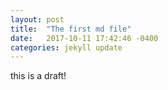 ```yaml
---
layout: post
title:  "The first md file"
date:   2017-10-11 17:42:46 -0400
categories: jekyll update
---
```


this is a draft!


